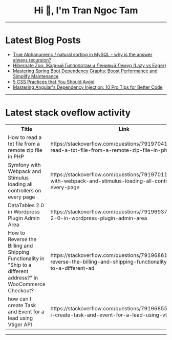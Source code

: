 <h1 align="center">Hi 👋, I'm Tran Ngoc Tam</h1>

---

# Latest Blog Posts 
<!-- BLOG-POST-LIST:START -->
- [True Alphanumeric / natural sorting in MySQL - why is the answer always recursion?](https://dev.to/grahamthedev/true-alphanumeric-natural-sorting-in-mysql-why-is-the-answer-always-recursion-2b4a)
- [Hibernate Zoo: Жадный Гиппопотам и Ленивый Лемур &lpar;Lazy vs Eager&rpar;](https://dev.to/easycat/hibernate-zoo-zhadnyi-gippopotam-i-lienivyi-liemur-lazy-vs-eager-44eo)
- [Mastering Spring Boot Dependency Graphs: Boost Performance and Simplify Maintenance](https://dev.to/aaravjoshi/mastering-spring-boot-dependency-graphs-boost-performance-and-simplify-maintenance-14b2)
- [5 CSS Practices that You Should Avoid](https://dev.to/tilakjain123/5-css-practices-that-you-should-avoid-nkd)
- [Mastering Angular&#39;s Dependency Injection: 10 Pro Tips for Better Code](https://dev.to/aaravjoshi/mastering-angulars-dependency-injection-10-pro-tips-for-better-code-1nmk)
<!-- BLOG-POST-LIST:END -->

---

# Latest stack oveflow activity
<table>
  <tr><th>Title</th><th>Link</th></tr>
  <!-- STACKOVERFLOW:START --><tr><td>How to read a txt file from a remote zip file in PHP</td><td>https://stackoverflow.com/questions/79197041/how-to-read-a-txt-file-from-a-remote-zip-file-in-php</td></tr><tr><td>Symfony with Webpack and Stimulus loading all controllers on every page</td><td>https://stackoverflow.com/questions/79197011/symfony-with-webpack-and-stimulus-loading-all-controllers-on-every-page</td></tr><tr><td>DataTables 2.0 in Wordpress Plugin Admin Area</td><td>https://stackoverflow.com/questions/79196937/datatables-2-0-in-wordpress-plugin-admin-area</td></tr><tr><td>How to Reverse the Billing and Shipping Functionality in &quot;Ship to a different address?&quot; in WooCommerce Checkout?</td><td>https://stackoverflow.com/questions/79196861/how-to-reverse-the-billing-and-shipping-functionality-in-ship-to-a-different-ad</td></tr><tr><td>how can I create Task and Event for a lead using Vtiger API</td><td>https://stackoverflow.com/questions/79196855/how-can-i-create-task-and-event-for-a-lead-using-vtiger-api</td></tr><!-- STACKOVERFLOW:END -->
</table>

---


